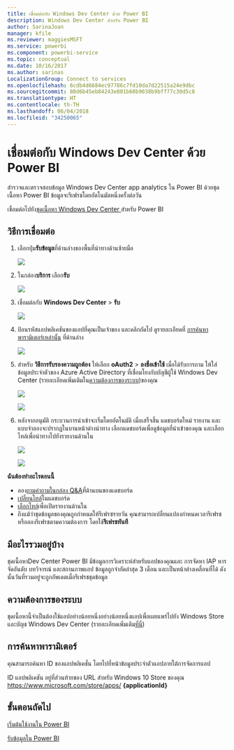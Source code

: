 ```yaml
---
title: เชื่อมต่อกับ Windows Dev Center ด้วย Power BI
description: Windows Dev Center สำหรับ Power BI
author: SarinaJoan
manager: kfile
ms.reviewer: maggiesMSFT
ms.service: powerbi
ms.component: powerbi-service
ms.topic: conceptual
ms.date: 10/16/2017
ms.author: sarinas
LocalizationGroup: Connect to services
ms.openlocfilehash: 6cdb4d6684ec97786c7fd10da7d22515a24e9dbc
ms.sourcegitcommit: 80d6b45eb84243e801b60b9038b9bff77c30d5c8
ms.translationtype: HT
ms.contentlocale: th-TH
ms.lasthandoff: 06/04/2018
ms.locfileid: "34250065"
---
```

# <a name="connect-to-windows-dev-center-with-power-bi"></a>เชื่อมต่อกับ Windows Dev Center ด้วย Power BI
สำรวจและตรวจสอบข้อมูล Windows Dev Center app analytics ใน Power BI ด้วยชุดเนื้อหา Power BI ข้อมูลจะรีเฟรชโดยอัตโนมัตหนึ่งครั้งต่อวัน

เชื่อมต่อไปยัง[ชุดเนื้อหา Windows Dev Center ](https://app.powerbi.com/getdata/services/devcenter)สำหรับ Power BI

## <a name="how-to-connect"></a>วิธีการเชื่อมต่อ
1. เลือกปุ่ม**รับข้อมูล**ที่ด้านล่างของพื้นที่นำทางด้านซ้ายมือ
   
   ![](media/service-connect-to-windows-dev-center/getdata.png)
2. ในกล่อง**บริการ** เลือก**รับ**
   
   ![](media/service-connect-to-windows-dev-center/services.png)
3. เชื่อมต่อกับ **Windows Dev Center**  \> **รับ**
   
   ![](media/service-connect-to-windows-dev-center/windowsdev.png)
4. ป้อนรหัสแอปพลิเคชันของแอปที่คุณเป็นเจ้าของ และคลิกถัดไป ดูรายละเอียดที่ [การค้นหาพารามิเตอร์เหล่านั้น](#FindingParams) ที่ด้านล่าง
   
   ![](media/service-connect-to-windows-dev-center/params.png)
5. สำหรับ **วิธีการรับรองความถูกต้อง** ให้เลือก **oAuth2** \> **ลงชื่อเข้าใช้** เมื่อได้รับการถาม ให้ใส่ข้อมูลประจำตัวของ Azure Active Directory ที่เชื่อมโยงกับบัญชีผู้ใช้ Windows Dev Center (รายละเอียดเพิ่มเติมใน[ความต้องการของระบบ](#Requirements))ของคุณ
   
    ![](media/service-connect-to-windows-dev-center/creds.png)
   
    ![](media/service-connect-to-windows-dev-center/creds2.png)
6. หลังจากอนุมัติ กระบวนการนำเข้าจะเริ่มโดยอัตโนมัติ เมื่อเสร็จสิ้น แดชบอร์ดใหม่ รายงาน และแบบจำลองจะปรากฏในบานหน้าต่างนำทาง เลือกแดชบอร์ดเพื่อดูข้อมูลที่นำเข้าของคุณ และเลือกไทล์เพื่อนำทางไปยังรายงานด้านใน
   
    ![](media/service-connect-to-windows-dev-center/dashboard.png)
   
    ![](media/service-connect-to-windows-dev-center/report.png)

**ฉันต้องทำอะไรตอนนี้**

* ลอง[ถามคำถามในกล่อง Q&A](power-bi-q-and-a.md)ที่ด้านบนของแดชบอร์ด
* [เปลี่ยนไทล์](service-dashboard-edit-tile.md)ในแดชบอร์ด
* [เลือกไทล์](service-dashboard-tiles.md)เพื่อเปิดรายงานด้านใน
* ถึงแม้ว่าชุดข้อมูลของคุณถูกกำหนดให้รีเฟรซรายวัน คุณสามารถเปลี่ยนแปลงกำหนดเวลารีเฟรช หรือลองรีเฟรชตามความต้องการ โดยใช้**รีเฟรชทันที**

## <a name="whats-included"></a>มีอะไรรวมอยู่บ้าง
ชุดเนื้อหาDev Center Power BI มีข้อมูลการวิเคราะห์สำหรับแอปของคุณและ การจัดหา IAP หารจัดอันดับ บทวิจารณ์ และสถานภาพแอป ข้อมูลถูกจำกัดล่าสุด 3 เดือน และเป็นหน้าต่างเคลื่อนที่ได้ ดังนั้นวันที่รวมอยู่จะถูกอัพเดตเมื่อรีเฟรชชุดข้อมูล

<a name="Requirements"></a>

## <a name="system-requirements"></a>ความต้องการของระบบ
ชุดเนื้อหานี้จำเป็นต้องใช้แอปอย่างน้อยหนึ่งอย่างน้อยหนึ่งแอปเพื่อเผยแพร่ไปยัง Windows Store และบัญช Windows Dev Center (รายละเอียดเพิ่มเติม[ที่นี่](https://msdn.microsoft.com/windows/uwp/publish/manage-account-users))

<a name="FindingParams"></a>

## <a name="finding-parameters"></a>การค้นหาพารามิเตอร์
คุณสามารถค้นหา ID ของแอปพลิเคชั่น โดยไปที่หน้าข้อมูลประจำตัวแอปภายใต้การจัดการแอป

ID แอปพลิเคชัน อยู่ที่ส่วนท้ายของ URL สำหรับ Windows 10 Store ของคุณ https://www.microsoft.com/store/apps/ **{applicationId}**

## <a name="next-steps"></a>ขั้นตอนถัดไป
[เริ่มต้นใช้งานใน Power BI](service-get-started.md)

[รับข้อมูลใน Power BI](service-get-data.md)

